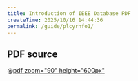 ```yaml
---
title: Introduction of IEEE Database PDF
createTime: 2025/10/16 14:44:36
permalink: /guide/plcyrhfo1/
---
```

## PDF source
@[pdf zoom="90" height="600px"](../.vuepress/public/iel.pdf)